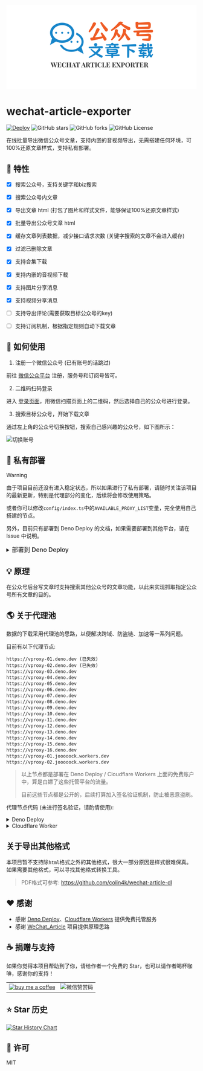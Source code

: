 <p align="center">
  <img src="./assets/logo.svg" alt="Logo">
</p>

# wechat-article-exporter

[![Deploy][deploy-badge]][deploy]
![GitHub stars]
![GitHub forks]
![GitHub License]


在线批量导出微信公众号文章，支持内嵌的音视频导出，无需搭建任何环境，可100%还原文章样式，支持私有部署。


## :dart: 特性

- [x] 搜索公众号，支持关键字和biz搜索
- [x] 搜索公众号内文章
- [x] 导出文章 html (打包了图片和样式文件，能够保证100%还原文章样式)
- [x] 批量导出公众号文章 html
- [x] 缓存文章列表数据，减少接口请求次数 (关键字搜索的文章不会进入缓存)
- [x] 过滤已删除文章
- [x] 支持合集下载
- [x] 支持内嵌的音视频下载
- [x] 支持图片分享消息
- [x] 支持视频分享消息
- [ ] 支持导出评论(需要获取目标公众号的key)
- [ ] 支持订阅机制，根据指定规则自动下载文章


## :hammer: 如何使用

1. 注册一个微信公众号 (已有账号的话跳过)

前往 [微信公众平台] 注册，服务号和订阅号皆可。

2. 二维码扫码登录

进入 [登录页面]，用微信扫描页面上的二维码，然后选择自己的公众号进行登录。

3. 搜索目标公众号，开始下载文章

通过左上角的公众号切换按钮，搜索自己感兴趣的公众号，如下图所示：

![切换账号]


## :rocket: 私有部署

> [!WARNING]
> 由于项目目前还没有进入稳定状态，所以如果进行了私有部署，请随时关注该项目的最新更新，特别是代理部分的变化，后续将会修改使用策略。
> 
> 或者你可以修改`config/index.ts`中的`AVAILABLE_PROXY_LIST`变量，完全使用自己搭建的节点。
> 
> 另外，目前只有部署到 Deno Deploy 的文档，如果需要部署到其他平台，请在 Issue 中说明。

<details>
<summary><span style="font-size: 16px;font-weight: 500;">部署到 Deno Deploy</span></summary>

1. Fork 该项目

![create a fork][create-a-fork]

2. 点击 [New Project][new-deno-deploy-project] 在 Deno Deploy 上面创建一个项目，选择你刚fork的仓库，如下图所示:

![create deno deploy project][create-deno-deploy-project]

创建之后如下所示:

![deno deploy project result][deno-deploy-project-create-result]

3. 修改github仓库发布配置

启用仓库的 workflows (默认fork的仓库是禁用的):

![enable github workflows][enable-github-workflows]

修改`.github/workflows/deno_deploy.yml`:

![update workflows project][update-workflows-project]

提交:

![commit changes][commit-changes]

4. 等待发布结果

![deploy success][deploy-success]

![finally website][finally-website]
</details>



## :bulb: 原理

在公众号后台写文章时支持搜索其他公众号的文章功能，以此来实现抓取指定公众号所有文章的目的。



## :earth_americas: 关于代理池

数据的下载采用代理池的思路，以便解决跨域、防盗链、加速等一系列问题。

目前有以下代理节点:
```
https://vproxy-01.deno.dev (已失效)
https://vproxy-02.deno.dev (已失效)
https://vproxy-03.deno.dev
https://vproxy-04.deno.dev
https://vproxy-05.deno.dev
https://vproxy-06.deno.dev
https://vproxy-07.deno.dev
https://vproxy-08.deno.dev
https://vproxy-09.deno.dev
https://vproxy-10.deno.dev
https://vproxy-11.deno.dev
https://vproxy-12.deno.dev
https://vproxy-13.deno.dev
https://vproxy-14.deno.dev
https://vproxy-15.deno.dev
https://vproxy-16.deno.dev
https://vproxy-01.jooooock.workers.dev
https://vproxy-02.jooooock.workers.dev
```

> 以上节点都是部署在 Deno Deploy / Cloudflare Workers 上面的免费账户中，算是白嫖了这些托管平台的流量。
>
> 目前这些节点都是公开的，后续打算加入签名验证机制，防止被恶意盗刷。

代理节点代码 (未进行签名验证，请酌情使用):

<details>
<summary>Deno Deploy</summary>

```ts
function error(msg: Error | string) {
    return new Response(msg instanceof Error ? msg.message : msg, {
        status: 403,
    });
}

async function wfetch(url: string, opt: Record<string, string> = {}) {
    if (!opt) {
        opt = {};
    }
    const options: Record<string, any> = {
        method: "GET",
        headers: {
            "User-Agent":
                "Mozilla/5.0 (Windows NT 10.0; Win64; x64) AppleWebKit/537.36 (KHTML, like Gecko) Chrome/100.0.0.0 Safari/537.36",
        },
    };
    if (opt.referer) {
        options.headers["Referer"] = opt.referer;
    }

    return await fetch(url, options);
}

Deno.serve(async (req: Request) => {
    if (req.method.toLowerCase() !== "get") {
        return error("Method not allowed");
    }

    const origin = req.headers.get("origin")!;
    const { searchParams } = new URL(req.url);
    let url = searchParams.get("url");
    if (!url) {
        return error("url cannot empty");
    }

    url = decodeURIComponent(url);
    console.log("proxy url:", url);

    if (!/^https?:\/\//.test(url)) {
        return error("url not valid");
    }

    const response = await wfetch(url);

    return new Response(response.body, {
        headers: {
            "Access-Control-Allow-Origin": origin,
            "Content-Type": response.headers.get("Content-Type")!,
        },
    });
});
```
</details>

<details>
<summary>Cloudflare Worker</summary>

```js
function error(msg) {
    return new Response(msg instanceof Error ? msg.message : msg, {
        status: 403,
    });
}

async function wfetch(url, opt = {}) {
    if (!opt) {
        opt = {};
    }
    const options = {
        method: "GET",
        headers: {
            "User-Agent":
                "Mozilla/5.0 (Windows NT 10.0; Win64; x64) AppleWebKit/537.36 (KHTML, like Gecko) Chrome/100.0.0.0 Safari/537.36",
        },
    };
    if (opt.referer) {
        options.headers["Referer"] = opt.referer;
    }

    return await fetch(url, options);
}


export default {
  async fetch(req, env, ctx) {
    if (req.method.toLowerCase() !== "get") {
        return error("Method not allowed");
    }

    const origin = req.headers.get("origin");
    const { searchParams } = new URL(req.url);
    let url = searchParams.get("url");
    if (!url) {
        return error("url cannot empty");
    }

    url = decodeURIComponent(url);
    console.log("proxy url:", url);

    if (!/^https?:\/\//.test(url)) {
        return error("url not valid");
    }

    const response = await wfetch(url);

    return new Response(response.body, {
        headers: {
            "Access-Control-Allow-Origin": origin,
            "Content-Type": response.headers.get("Content-Type"),
        },
    });
  },
};
```
</details>


## 关于导出其他格式
本项目暂不支持除`html`格式之外的其他格式，很大一部分原因是样式很难保真。如果需要其他格式，可以寻找其他格式转换工具。

> PDF格式可参考: https://github.com/colin4k/wechat-article-dl


## :heart: 感谢

- 感谢 [Deno Deploy]、[Cloudflare Workers] 提供免费托管服务
- 感谢 [WeChat_Article] 项目提供原理思路


## :coffee: 捐赠与支持

如果你觉得本项目帮助到了你，请给作者一个免费的 Star，也可以请作者喝杯咖啡，感谢你的支持！

<table>
<tr>
<td><a href="https://ko-fi.com/Y8Y3VBAML"><img src="https://user-images.githubusercontent.com/14358394/115450238-f39e8100-a21b-11eb-89d0-fa4b82cdbce8.png" width="400" alt="buy me a coffee"></a></td>
<td><img src="assets/wechat-reward-code.png" height="400" width="400" alt="微信赞赏码" /></td>
</tr>
</table>


## :star: Star 历史

[![Star History Chart]][Star History Chart Link]


## :memo: 许可

MIT

<!-- Definitions -->

[deploy-badge]: https://img.shields.io/github/actions/workflow/status/jooooock/wechat-article-exporter/.github%2Fworkflows%2Fdeno_deploy.yml?label=Deploy

[deploy]: https://github.com/jooooock/wechat-article-exporter/actions

[Github stars]: https://img.shields.io/github/stars/jooooock/wechat-article-exporter?style=social&label=Star&style=plastic

[Github forks]: https://img.shields.io/github/forks/jooooock/wechat-article-exporter?style=social&label=Fork&style=plastic

[Github License]: https://img.shields.io/github/license/jooooock/wechat-article-exporter?label=License

[微信公众平台]: https://mp.weixin.qq.com/cgi-bin/registermidpage?action=index&lang=zh_CN

[登录页面]: https://wechat-article-exporter.deno.dev/login

[切换账号]: assets/switch-account.png

[create-a-fork]: assets/deploy/create-fork.png

[new-deno-deploy-project]: https://dash.deno.com/new_project

[create-deno-deploy-project]: assets/deploy/create-deno-deploy-project.png

[deno-deploy-project-create-result]: assets/deploy/deno-deploy-project-result.png

[enable-github-workflows]: assets/deploy/enable-github-workflows.png

[update-workflows-project]: assets/deploy/update-workflows-project.png

[commit-changes]: assets/deploy/commit-changes.png

[deploy-success]: assets/deploy/deploy-success.png

[finally-website]: assets/deploy/finally-website.png

[Deno Deploy]: https://deno.com/deploy

[Cloudflare Workers]: https://workers.cloudflare.com

[Wechat_Article]: https://github.com/1061700625/WeChat_Article

[Star History Chart]: https://api.star-history.com/svg?repos=jooooock/wechat-article-exporter&type=Timeline

[Star History Chart Link]: https://star-history.com/#jooooock/wechat-article-exporter&Timeline
